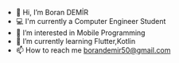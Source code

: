 - 👋 Hi, I’m Boran DEMİR
- 💻 I'm currently a Computer Engineer Student
- 👀 I’m interested in Mobile Programming
- 🌱 I’m currently learning Flutter,Kotlin
- 📫 How to reach me borandemir50@gmail.com
